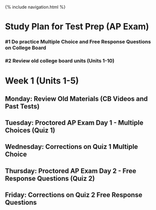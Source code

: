 {% include navigation.html %}

# Study Plan for Test Prep (AP Exam)

### #1 Do practice Multiple Choice and Free Response Questions on College Board
### #2 Review old college board units (Units 1-10)

# Week 1 (Units 1-5)

## Monday: Review Old Materials (CB Videos and Past Tests)

## Tuesday: Proctored AP Exam Day 1 - Multiple Choices (Quiz 1)

## Wednesday: Corrections on Quiz 1 Multiple Choice

## Thursday: Proctored AP Exam Day 2 - Free Response Questions (Quiz 2)

## Friday: Corrections on Quiz 2 Free Response Questions

